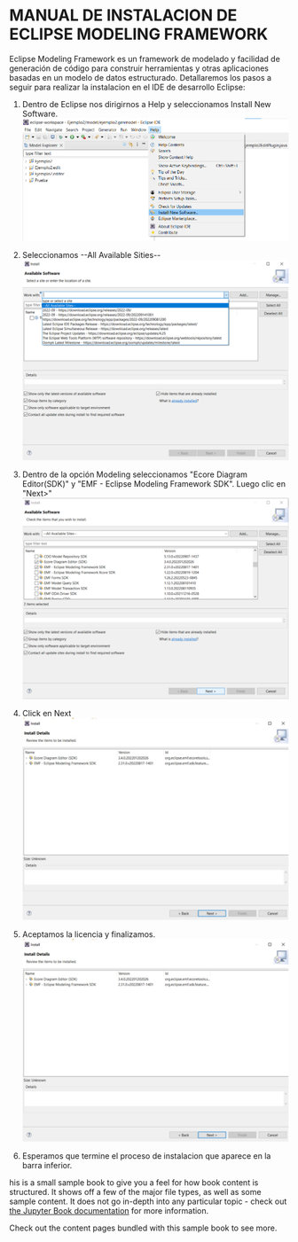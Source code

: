 # MANUAL DE INSTALACION DE ECLIPSE MODELING FRAMEWORK

Eclipse Modeling Framework es un framework de modelado y facilidad de generación de código para construir herramientas y otras aplicaciones basadas en un modelo de datos estructurado. Detallaremos los pasos a seguir para realizar la instalacion en el IDE de desarrollo Eclipse:

1. Dentro de Eclipse nos dirigirnos a Help y seleccionamos Install New Software.
![Figura 1](1.png)

2. Seleccionamos --All Available Sities--
![Figura 2](2.png)

3. Dentro de la opción Modeling seleccionamos "Ecore Diagram Editor(SDK)" y "EMF - Eclipse Modeling Framework SDK". Luego clic en "Next>"
![Figura 3](3.png)

4. Click en Next
![Figura 4](4.png)

5. Aceptamos la licencia y finalizamos.
![Figura 5](4.png)

6. Esperamos que termine el proceso de instalacion que aparece en la barra inferior.

his is a small sample book to give you a feel for how book content is
structured.
It shows off a few of the major file types, as well as some sample content.
It does not go in-depth into any particular topic - check out [the Jupyter Book documentation](https://jupyterbook.org) for more information.

Check out the content pages bundled with this sample book to see more.

```{tableofcontents}
```
